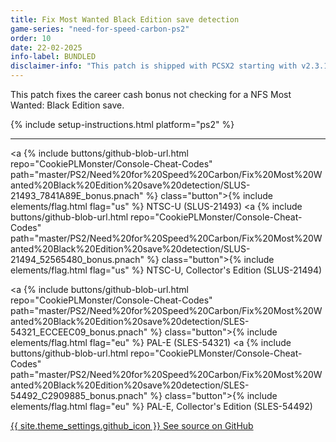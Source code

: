 ```yaml
---
title: Fix Most Wanted Black Edition save detection
game-series: "need-for-speed-carbon-ps2"
order: 10
date: 22-02-2025
info-label: BUNDLED
disclaimer-info: "This patch is shipped with PCSX2 starting with v2.3.174."
---
```


This patch fixes the career cash bonus not checking for a NFS Most Wanted: Black Edition save.

{% include setup-instructions.html platform="ps2" %}

***

<a {% include buttons/github-blob-url.html repo="CookiePLMonster/Console-Cheat-Codes" path="master/PS2/Need%20for%20Speed%20Carbon/Fix%20Most%20Wanted%20Black%20Edition%20save%20detection/SLUS-21493_7841A89E_bonus.pnach" %} class="button">{% include elements/flag.html flag="us" %} NTSC-U (SLUS-21493)</a>
<a {% include buttons/github-blob-url.html repo="CookiePLMonster/Console-Cheat-Codes" path="master/PS2/Need%20for%20Speed%20Carbon/Fix%20Most%20Wanted%20Black%20Edition%20save%20detection/SLUS-21494_52565480_bonus.pnach" %} class="button">{% include elements/flag.html flag="us" %} NTSC-U, Collector's Edition (SLUS-21494)</a>

<a {% include buttons/github-blob-url.html repo="CookiePLMonster/Console-Cheat-Codes" path="master/PS2/Need%20for%20Speed%20Carbon/Fix%20Most%20Wanted%20Black%20Edition%20save%20detection/SLES-54321_ECCEEC09_bonus.pnach" %} class="button">{% include elements/flag.html flag="eu" %} PAL-E (SLES-54321)</a>
<a {% include buttons/github-blob-url.html repo="CookiePLMonster/Console-Cheat-Codes" path="master/PS2/Need%20for%20Speed%20Carbon/Fix%20Most%20Wanted%20Black%20Edition%20save%20detection/SLES-54492_C2909885_bonus.pnach" %} class="button">{% include elements/flag.html flag="eu" %} PAL-E, Collector's Edition (SLES-54492)</a>

<a href="https://github.com/CookiePLMonster/Console-Cheat-Codes/tree/master/PS2/Need%20for%20Speed%20Pro%20Street/Fix%20Most%20Wanted%20Black%20Edition%20save%20detection" class="button github" target="_blank">{{ site.theme_settings.github_icon }} See source on GitHub</a>
